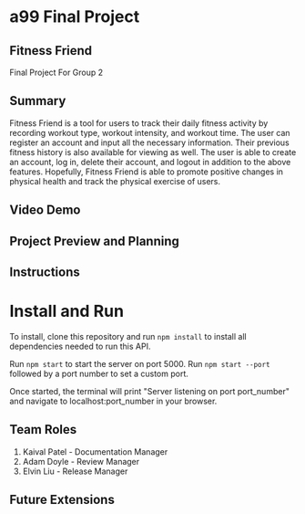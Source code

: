 # a99 Final Project 
 
## Fitness Friend

Final Project For Group 2

## Summary 

Fitness Friend is a tool for users to track their daily fitness activity by recording workout type, workout intensity, and workout time. The user can register an account and input all the necessary information. Their previous fitness history is also available for viewing as well. The user is able to create an account, log in, delete their account, and logout in addition to the above features. Hopefully, Fitness Friend is able to promote positive changes in physical health and track the physical exercise of users. 

## Video Demo

## Project Preview and Planning

## Instructions

# Install and Run

To install, clone this repository and run `npm install` to install all dependencies needed to run this API.

Run `npm start` to start the server on port 5000. Run `npm start --port ` followed by a port number to set a custom port.

Once started, the terminal will print "Server listening on port port_number" and navigate to localhost:port_number in your browser.

## Team Roles

1. Kaival Patel - Documentation Manager
2. Adam Doyle - Review Manager
3. Elvin Liu - Release Manager

## Future Extensions
